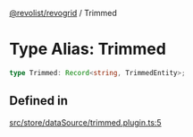 [@revolist/revogrid](README.md) / Trimmed

# Type Alias: Trimmed

```ts
type Trimmed: Record<string, TrimmedEntity>;
```

## Defined in

[src/store/dataSource/trimmed.plugin.ts:5](https://github.com/revolist/revogrid/blob/a808f70a0d197fcea56d269b7334fbc41eb74c5d/src/store/dataSource/trimmed.plugin.ts#L5)
